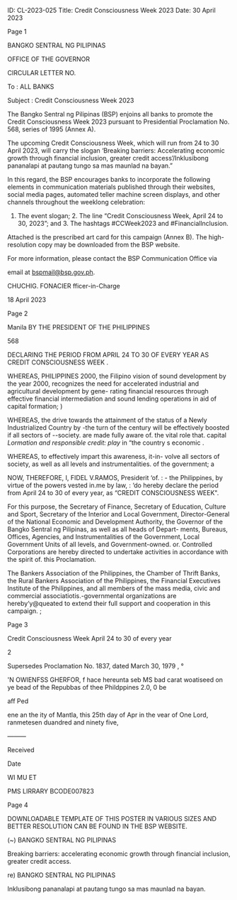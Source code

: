 ID: CL-2023-025
Title: Credit Consciousness Week 2023
Date: 30 April 2023

Page 1

BANGKO SENTRAL NG PILIPINAS

OFFICE OF THE GOVERNOR

CIRCULAR LETTER NO.

To : ALL BANKS

Subject : Credit Consciousness Week 2023

The Bangko Sentral ng Pilipinas (BSP) enjoins all banks to promote the Credit Consciousness Week 2023 pursuant to Presidential Proclamation No. 568, series of 1995 (Annex A).

The upcoming Credit Consciousness Week, which will run from 24 to 30 April 2023, will carry the slogan ‘Breaking barriers: Accelerating economic growth through financial inclusion, greater credit access’/Inklusibong pananalapi at pautang tungo sa mas maunlad na bayan.”

In this regard, the BSP encourages banks to incorporate the following elements in communication materials published through their websites, social media pages, automated teller machine screen displays, and other channels throughout the weeklong celebration:

1. The event slogan; 2. The line “Credit Consciousness Week, April 24 to 30, 2023”; and 3. The hashtags #CCWeek2023 and #Financiallnclusion.

Attached is the prescribed art card for this campaign (Annex B). The high- resolution copy may be downloaded from the BSP website.

For more information, please contact the BSP Communication Office via

email at bspmail@bsp.gov.ph.

CHUCHIG. FONACIER fficer-in-Charge

18 April 2023

Page 2

Manila BY THE PRESIDENT OF THE PHILIPPINES

568

DECLARING THE PERIOD FROM APRIL 24 TO 30 OF EVERY YEAR AS CREDIT CONSCIOUSNESS WEEK .

WHEREAS, PHILIPPINES 2000, the Filipino vision of sound development by the year 2000, recognizes the need for accelerated industrial and agricultural development by gene- rating financial resources through effective financial intermediation and sound lending operations in aid of capital formation; )

WHEREAS, the drive towards the attainment of the status of a Newly Industrialized Country by -the turn of the century will be effectively boosted if all sectors of --society. are made fully aware of. the vital role that. capital _Lormation and responsible credit: play_ in “the country s economic .

WHEREAS, to effectively impart this awareness, it-in- volve all sectors of society, as well as all levels and instrumentalities. of the government; a

NOW, THEREFORE, I, FIDEL V.RAMOS, Presiderit ‘of. : - the Philippines, by virtue of the powers vested in.me by law, : ‘do hereby declare the period from April 24 to 30 of every year, as “CREDIT CONSCIOUSNESS WEEK".

For this purpose, the Secretary of Finance, Secretary of Education, Culture and Sport, Secretary of the Interior and Local Government, Director-General of the National Economic and Development Authority, the Governor of the Bangko Sentral ng Pilipinas, as well as all heads of Depart- ments, Bureaus, Offices, Agencies, and Instrumentalities of the Government, Local Government Units of all levels, and Government-owned. or. Controlled Corporations are hereby directed to undertake activities in accordance with the spirit of. this Proclamation.

The Bankers Association of the Philippines, the Chamber of Thrift Banks, the Rural Bankers Association of the Philippines, the Financial Executives Institute of the Philippines, and all members of the mass media, civic and commercial associatiotis.-governmental organizations are hereby‘y@queated to extend their full support and cooperation in this campaign. ;

Page 3

Credit Consciousness Week April 24 to 30 of every year

2

Supersedes Proclamation No. 1837, dated March 30, 1979 , °

'N OWIENFSS GHERFOR, f hace hereunta seb MS bad carat woatiseed on ye bead of the Repubbas of thee Phildppines 2.0, 0 be

aff Ped

ene an the ity of Mantla, this 25th day of Apr in the vear of One Lord, ranmetesen duandred and ninety five,

—_—_—

Received

Date

WI MU ET

PMS LIRRARY BCODE007823

Page 4

DOWNLOADABLE TEMPLATE OF THIS POSTER IN VARIOUS SIZES AND BETTER RESOLUTION CAN BE FOUND IN THE BSP WEBSITE.

(~) BANGKO SENTRAL NG PILIPINAS

Breaking barriers: accelerating economic growth through financial inclusion, greater credit access.

re) BANGKO SENTRAL NG PILIPINAS

Inklusibong pananalapi at pautang tungo sa mas maunlad na bayan.